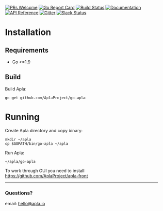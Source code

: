 [![PRs Welcome](https://img.shields.io/badge/PRs-welcome-brightgreen.svg?style=flat-square)](http://makeapullrequest.com)
[![Go Report Card](https://goreportcard.com/badge/github.com/AplaProject/go-apla)](https://goreportcard.com/report/github.com/AplaProject/go-apla) 
[![Build Status](https://travis-ci.org/AplaProject/go-apla.svg?branch=master)](https://travis-ci.org/AplaProject/go-apla) 
[![Documentation](https://img.shields.io/badge/docs-latest-brightgreen.svg?style=flat)](http://apla.readthedocs.io/en/latest/)
[![API Reference](
https://camo.githubusercontent.com/915b7be44ada53c290eb157634330494ebe3e30a/68747470733a2f2f676f646f632e6f72672f6769746875622e636f6d2f676f6c616e672f6764646f3f7374617475732e737667
)](https://godoc.org/github.com/AplaProject/go-apla)
[![Gitter](https://badges.gitter.im/Join%20Chat.svg)](https://gitter.im/go-apla?utm_source=badge&utm_medium=badge&utm_campaign=pr-badge)
[![Slack Status](https://slack.apla.io/badge.svg)](https://slack.apla.io)


# Installation

## Requirements

* Go >=1.9

## Build

Build Apla:
```
go get github.com/AplaProject/go-apla
```

# Running

Create Apla directory and copy binary:
```
mkdir ~/apla
cp $GOPATH/bin/go-apla ~/apla
```

Run Apla:
```
~/apla/go-apla
```

To work through GUI you need to install https://github.com/AplaProject/apla-front

----------


### Questions?
email: hello@apla.io
